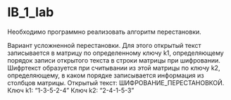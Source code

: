 # IB_1_lab
Необходимо программно реализовать алгоритм перестановки.

Вариант усложненной перестановки.  Для этого открытый текст записывается в матрицу по определенному ключу k1, определяющему порядок записи открытого текста в строки матрицы при шифровании. Шифртекст образуется при считывании из этой матрицы по ключу k2, определяющему, в каком порядке записывается информация из столбцов матрицы. 
Открытый текст: ШИФРОВАНИЕ_ПЕРЕСТАНОВКОЙ.
Ключ k1: “1-3-5-2-4”
Ключ k2: “2-4-1-5-3”
